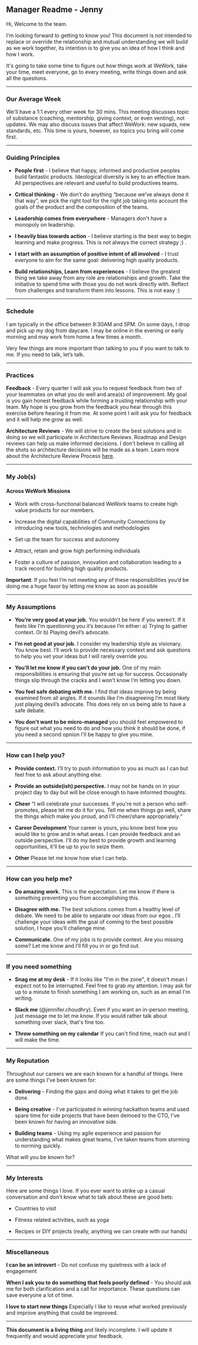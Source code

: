 ## Manager Readme - Jenny

Hi, Welcome to the team.
 
I'm looking forward to getting to know you! This document is not intended to replace or override the relationship and mutual understanding we will build as we work together, its intention is to give you an idea of how I think and how I work.

It's going to take some time to figure out how things work at WeWork, take your time, meet everyone, go to every meeting, write things down and ask all the questions. 

---

### Our Average Week

We'll have a 1:1 every other week for 30 mins. This meeting discusses topic of substance (coaching, mentorship, giving context, or even venting), not updates. We may also discuss issues that affect WeWork: new squads, new standards, etc. This time is yours, however, so topics you bring will come first.

---

### Guiding Principles

- **People first** - I believe that happy, informed and productive peoples build fantastic products. Ideological diversity is key to an effective team. All perspectives are relevant and useful to build productives teams.

- **Critical thinking** - We don’t do anything “because we’ve always done it that way”, we pick the right tool for the right job taking into account the goals of the product and the composition of the teams.

- **Leadership comes from everywhere** - Managers don't have a monopoly on leadership.

- **I heavily bias towards action** - I believe starting is the best way to begin learning and make progress. This is not always the correct strategy ;) .

- **I start with an assumption of positive intent of all involved** - I trust everyone to aim for the same goal: delivering high quality products.

- **Build relationships, Learn from experiences** - I believe the greatest thing we take away from any role are relationships and growth. Take the initiative to spend time with those you do not work directly with. Reflect from challenges and transform them into lessons. This is not easy :) 

---

### Schedule

I am typically in the office between 9:30AM and 5PM. On some days, I drop and pick up my dog from daycare. I may be online in the evening or early morning and may work from home a few times a month.

Very few things are more important than talking to you if you want to talk to me. If you need to talk, let’s talk.

---

### Practices 

**Feedback** - Every quarter I will ask you to request feedback from two of your teammates on what you do well and area(s) of improvement. My goal is you gain honest feedback while forming a trusting relationship with your team. My hope is you grow from the feedback you hear through this exercise before hearing it from me. At some point I will ask you for feedback and it will help me grow as well.

**Architecture Reviews** - We will strive to create the best solutions and in doing so we will participate in Architecture Reviews. Roadmap and Design reviews can help us make informed decisions. I don't believe in calling all the shots so architecture decisions will be made as a team. Learn more about the Architecture Review Process [here](https://mozilla.github.io/firefox-browser-architecture/text/0006-architecture-review-process.html).

---

### My Job(s)

#### Across WeWork Missions

* Work with cross-functional balanced WeWork teams to create high value products for our members.

* Increase the digital capabilities of Community Connections by introducing new tools, technologies and methodologies
 
* Set up the team for success and autonomy

* Attract, retain and grow high performing individuals

* Foster a culture of passion, innovation and collaboration leading to a track record for building high quality products.

 
**Important**: If you feel I’m not meeting any of these responsibilities you’d be doing me a huge favor by letting me know as soon as possible
 
---

### My Assumptions

* **You’re very good at your job.** You wouldn’t be here if you weren’t. If it feels like I’m questioning you it’s because I’m either: a) Trying to gather context. Or b) Playing devil’s advocate.

* **I’m not good at your job.** I consider my leadership style as visionary. You know best. I’ll work to provide necessary context and ask questions to help you vet your ideas but I will rarely override you.

* **You’ll let me know if you can’t do your job.** One of my main responsibilities is ensuring that you’re set up for success. Occasionally things slip through the cracks and I won’t know I’m letting you down.

* **You feel safe debating with me.** I find that ideas improve by being examined from all angles. If it sounds like I’m disagreeing I’m most likely just playing devil’s advocate. This does rely on us being able to have a safe debate.

* **You don't want to be micro-managed** you should feel empowered to figure out what you need to do and how you think it should be done, if you need a second opnion I'll be happy to give you mine.

---

### How can I help you?

* **Provide context.** I’ll try to push information to you as much as I can but feel free to ask about anything else.

* **Provide an outside(ish) perspective.** I may not be hands on in your project day to day but will be close enough to have informed thoughts.

* **Cheer** “I will celebrate your successes. If you're not a person who self-promotes, please let me do it for you. Tell me when things go well, share the things which make you proud, and I'll cheer/share appropriately.“

* **Career Development** Your career is yours, you know best how you would like to grow and in what areas. I can provide feedback and an outside perspective. I'll do my best to provide growth and learning opportunities, it'll be up to you to seize them.

* **Other** Please let me know how else I can help.

---

### How can you help me?

* **Do amazing work.** This is the expectation. Let me know if there is something preventing you from accomplishing this.

* **Disagree with me.** The best solutions comes from a healthy level of debate. We need to be able to separate our ideas from our egos . I’ll challenge your ideas with the goal of coming to the best possible solution, I hope you’ll challenge mine.

* **Communicate.** One of my jobs is to provide context. Are you missing some? Let me know and I’ll fill you in or go find out.

---

### If you need something

* **Snag me at my desk** - If it looks like "I'm in the zone", it doesn't mean I expect not to be interrupted. Feel free to grab my attention. I may ask for up to a minute to finish something I am working on, such as an email I'm writing. 

* **Slack me** (@jennifer.choudhry). Even if you want an in-person meeting, just message me to let me know. If you would rather talk about something over slack, that's fine too.
 
* **Throw something on my calendar** If you can't find time, reach out and I will make the time.

---

### My Reputation

Throughout our careers we are each known for a handful of things. Here are some things I've been known for:

- **Delivering** - Finding the gaps and doing what it takes to get the job done.

- **Being creative** - I've participated in winning hackathon teams and used spare time for side projects that have been demoed to the CTO, I've been known for having an innovative side. 

- **Building teams** - Using my agile experience and passion for understanding what makes great teams, I've taken teams from storming to norming quickly.

What will you be known for?

---

### My Interests

Here are some things I love. If you ever want to strike up a casual conversation and don't know what to talk about these are good bets:

* Countries to visit

* Fitness related activities, such as yoga

* Recipes or DIY projects (really, anything we can create with our hands)

---

### Miscellaneous

**I can be an introvert** - Do not confuse my quietness with a lack of engagement

**When I ask you to do something that feels poorly defined** - You should ask me for both clarification and a call for importance. These questions can save everyone a lot of time.

**I love to start new things** Especially I like to reuse what worked previously and improve anything that could be improved.

---

**This document is a living thing** and likely incomplete. I will update it frequently and would appreciate your feedback.